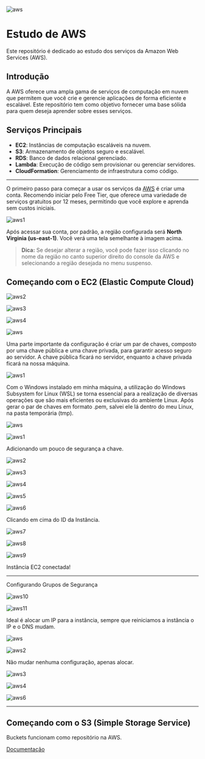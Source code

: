 
![aws](https://github.com/user-attachments/assets/50ce07e2-40df-4a74-9a98-335d5a65fc3d)

# Estudo de AWS

Este repositório é dedicado ao estudo dos serviços da Amazon Web Services (AWS).

## Introdução

A AWS oferece uma ampla gama de serviços de computação em nuvem que permitem que você crie e gerencie aplicações de forma eficiente e escalável. Este repositório tem como objetivo fornecer uma base sólida para quem deseja aprender sobre esses serviços.

## Serviços Principais

- **EC2**: Instâncias de computação escaláveis na nuvem.
- **S3**: Armazenamento de objetos seguro e escalável.
- **RDS**: Banco de dados relacional gerenciado.
- **Lambda**: Execução de código sem provisionar ou gerenciar servidores.
- **CloudFormation**: Gerenciamento de infraestrutura como código.

***

O primeiro passo para começar a usar os serviços da [AWS](https://aws.amazon.com/free/) é criar uma conta. Recomendo iniciar pelo Free Tier, que oferece uma variedade de serviços gratuitos por 12 meses, permitindo que você explore e aprenda sem custos iniciais.

![aws1](https://github.com/user-attachments/assets/5677ea39-e0ad-48e6-a656-f72fc8fc3733)

Após acessar sua conta, por padrão, a região configurada será **North Virginia (us-east-1)**. Você verá uma tela semelhante à imagem acima.

> **Dica:** Se desejar alterar a região, você pode fazer isso clicando no nome da região no canto superior direito do console da AWS e selecionando a região desejada no menu suspenso.

## Começando com o EC2 (Elastic Compute Cloud)

![aws2](https://github.com/user-attachments/assets/4ece4420-c115-4089-bcd5-500dac44c6f2)

![aws3](https://github.com/user-attachments/assets/9f619e54-7f7d-47cc-8c05-27d9bbda7e86)

![aws4](https://github.com/user-attachments/assets/999fec34-0c49-4730-81e5-7f68bff697c7)

![aws](https://github.com/user-attachments/assets/398bece2-0223-4b4d-9381-17df187d1bba)

Uma parte importante da configuração é criar um par de chaves, composto por uma chave pública e uma chave privada, para garantir acesso seguro ao servidor. A chave pública ficará no servidor, enquanto a chave privada ficará na nossa máquina.

![aws1](https://github.com/user-attachments/assets/e07c067a-be39-4272-9e0c-a039349f25ad)

Com o Windows instalado em minha máquina, a utilização do Windows Subsystem for Linux (WSL) se torna essencial para a realização de diversas operações que são mais eficientes ou exclusivas do ambiente Linux. 
Após gerar o par de chaves em formato .pem, salvei ele lá dentro do meu Linux, na pasta temporária (tmp).

![aws](https://github.com/user-attachments/assets/2b8c20a7-56b3-4692-b24a-ee74ccab7547)

![aws1](https://github.com/user-attachments/assets/d5ad78aa-e101-49f2-a121-bb3312b36606)

Adicionando um pouco de segurança a chave.

![aws2](https://github.com/user-attachments/assets/32f71eed-c477-4c20-a159-d5881998315c)

![aws3](https://github.com/user-attachments/assets/6c9fffe5-6389-4ef0-bf6d-207c182d4331)

![aws4](https://github.com/user-attachments/assets/91bfb9e1-019c-487c-b0d1-fdb9746574b7)

![aws5](https://github.com/user-attachments/assets/c8ae102c-5f19-4bd9-ad0b-1e7308591a21)

![aws6](https://github.com/user-attachments/assets/1bd2a6a4-fdfc-462d-b385-bcecf36f2e87)

Clicando em cima do ID da Instância.

![aws7](https://github.com/user-attachments/assets/682c00f2-890f-4565-aa5c-378f6747b467)

![aws8](https://github.com/user-attachments/assets/a4afb48d-a806-4a04-9421-6069dc551ae7)

![aws9](https://github.com/user-attachments/assets/aeaef773-aa2b-4064-9bff-359f544e4a47)

Instância EC2 conectada!

***

Configurando Grupos de Segurança

![aws10](https://github.com/user-attachments/assets/3c392426-1b7a-4ac2-9c24-fa6b233f5327)

![aws11](https://github.com/user-attachments/assets/d1963c03-37f3-4899-99af-237ecc0c6eda)

Ideal é alocar um IP para a instância, sempre que reiniciamos a instância o IP e o DNS mudam.

![aws](https://github.com/user-attachments/assets/1a03f2df-3766-4d71-933b-720d59da7a17)

![aws2](https://github.com/user-attachments/assets/fabb4bef-a33e-471f-8b2e-ee9bf608d0d0)

Não mudar nenhuma configuração, apenas alocar.

![aws3](https://github.com/user-attachments/assets/27cc0e3a-e739-406b-b7a8-677f13a0b2c2)

![aws4](https://github.com/user-attachments/assets/196680d2-5ee7-4699-9044-9dcc0fd4f630)

![aws6](https://github.com/user-attachments/assets/130e6850-3dd0-480f-8588-130e7635978f)

***

## Começando com o S3 (Simple Storage Service)

Buckets funcionam como repositório na AWS.

[Documentação](https://docs.aws.amazon.com/pt_br/AmazonS3/latest/userguide/Welcome.html)
